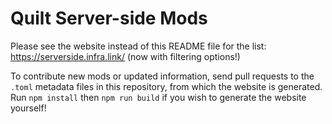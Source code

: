 # Quilt Server-side Mods

Please see the website instead of this README file for the list: https://serverside.infra.link/ (now with filtering options!)

To contribute new mods or updated information, send pull requests to the `.toml` metadata files in this repository, from which the website is generated. Run `npm install` then `npm run build` if you wish to generate the website yourself!